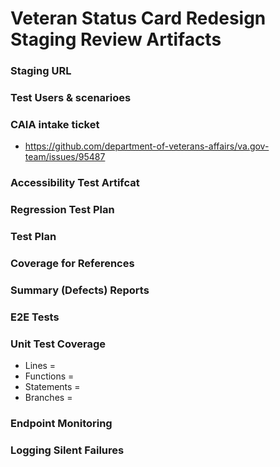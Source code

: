 # Veteran Status Card Redesign Staging Review Artifacts  

### Staging URL

### Test Users & scenarioes

### CAIA intake ticket
- https://github.com/department-of-veterans-affairs/va.gov-team/issues/95487 
  
### Accessibility Test Artifcat


### Regression Test Plan


### Test Plan


### Coverage for References


### Summary (Defects) Reports


### E2E Tests


### Unit Test Coverage
- Lines = 
- Functions = 
- Statements = 
- Branches = 

### Endpoint Monitoring


### Logging Silent Failures
